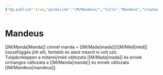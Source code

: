 ```yaml
---
{"dg-publish":true,"permalink":"/M/Mandeus/","title":"Mandeus","created":"2023-11-22T01:19","updated":"2024-10-25T23:18"}
---
```



# Mandeus

[[M/Manda\|Manda]] címnél manda = [[M/Mada\|mada]]/[[M/Méd\|méd]] összefüggés jött elő, fentebb és alant másról is volt szó.  
Tulajdonképpen a mitanni/méd változata [[M/Mada\|mada]] és ennek orrhangos változata a [[M/Manda\|manda]] és ennek változata [[M/Mandeus\|mandeus]].  